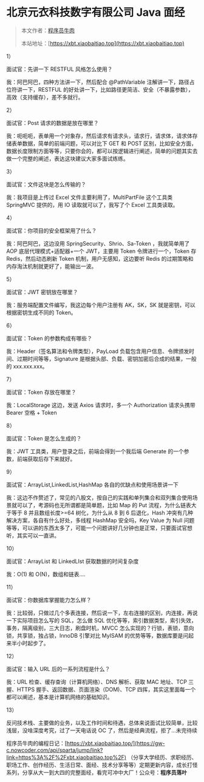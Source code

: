 # 北京元衣科技数字有限公司 Java 面经

> 本文作者：[程序员牛肉](https://github.com/luoye6)
>
> 本站地址：[https://xbt.xiaobaitiao.top](https://xbt.xiaobaitiao.top)

1）

面试官：先讲一下 RESTFUL 风格怎么使用？

我：阿巴阿巴，四种方法讲一下，然后配合 @PathVariable 注解讲一下，路径占位符讲一下，RESTFUL 的好处讲一下，比如路径更简洁、安全（不暴露参数），高效（支持缓存），差不多就行。

2）

面试官：Post 请求的数据是放在哪里？

我：呃呃呃，表单用一个对象存，然后请求有请求头，请求行，请求体，请求体存储表单数据，简单的前端问题，可以对比下 GET 和 POST 区别，比如安全方面，数据长度限制方面等等，只要你会的，都可以按逻辑进行阐述，简单的问题其实去做一个完整的阐述，表达这块建议大家多面试练练。

3）

面试官：文件这块是怎么传输的？

我：我项目是上传过 Excel 文件主要利用了，MultiPartFile 这个工具类 SpringMVC 提供的，用 IO 读取就可以了，我写了个 Excel 工具类读取。

4）

面试官：你项目的安全框架用了什么？

我：阿巴阿巴，这边没用 SpringSecurity、Shrio、Sa-Token ，我就简单用了 AOP 底层代理模式+适配器+一个 JWT，主要用 Token 令牌进行一个，Token 存 Redis，然后动态刷新 Token 机制，用户无感知，这边要听 Redis 的过期策略和内存淘汰机制就更好了，能输出一波。

5）

面试官：JWT 密钥放在哪里？

我：服务端配置文件编写，我这边每个用户注册有 AK，SK，SK 就是密钥，可以根据密钥生成不同的 Token。

6）

面试官：Token 的参数构成有哪些？

我：Header（签名算法和令牌类型），PayLoad 负载包含用户信息、令牌颁发时间、过期时间等等，Signature 是根据头部、负载、密钥加密后合成的结果，一般的 xxx.xxx.xxx。

7）

面试官：Token 存放在哪里？

我：LocalStorage 这边，发送 Axios 请求时，多一个 Authorization 请求头携带 Bearer 空格 + Token

8）

面试官：Token 是怎么生成的？

我：JWT 工具类，用户登录之后，前端会得到一个我后端 Generate 的一个参数，前端获取后存下来就好。

9）

面试官：ArrayList,LinkedList,HashMap 各自的优缺点和使用场景讲一下

我：这边不作赘述了，常见的八股文，按自己的实践和单列集合和双列集合使用场景就可以了，考源码也无所谓都是简单题，比如 Map 的 Put 流程，为什么链表大于等于 8 并且数组长度>=64 树化，为什么从 8 到 6 后退化，Hash 冲突有几种解决方案，各自有什么好处，多线程 HashMap 安全吗，Key Value 为 Null 问题等等，可以讲的东西太多了，可能一个问题讲好几分钟也是正常，只要面试官想听，其实可以一直讲。

10）

面试官：ArrayList 和 LinkedLIst 获取数据的时间复杂度

我：O(1) 和 O(N)，数组和链表....

11）

面试官：你数据库掌握能力怎么样？

我：比较弱，只做过几个多表连接，然后说一下，左右连接的区别，内连接，再说一下实际项目怎么写的 SQL，怎么做 SQL 优化等等，索引数据类型，索引失效，事务，隔离级别，三大日志，刷盘时机，MVCC 怎么实现的？行锁，表锁，意向锁，共享锁，独占锁，InnoDB 引擎对比 MyISAM 的优势等等，数据库要是问起来半小时起步了。

12）

面试官：输入 URL 后的一系列流程是什么？

我：URL 检查、缓存查询（计算机网络）、DNS 解析、获取 MAC 地址、TCP 三握、HTTPS 握手、返回数据、页面渲染（DOM)、TCP 四挥，其实这里面每一个都可以阐述，基本是计算机网络的基础知识。

13）

反问技术栈、主要做的业务，以及工作时间和待遇，总体来说面试比较简单，比较浅层，没啥深度考究，过了一天电话说 OC 了，然后是经典流程，拒了...未完待续



程序员牛肉的编程日记：[https://xbt.xiaobaitiao.top/](https://gw-c.nowcoder.com/api/sparta/jump/link?link=https%3A%2F%2Fxbt.xiaobaitiao.top%2F) （分享大学经历、求职经历、职场工作、创作经历、生活日常、面经、技术分享等等）定期更新内容，成长打怪系列，分享从大一到大四的完整面经，看完可冲中大厂！公众号：**程序员落叶**

